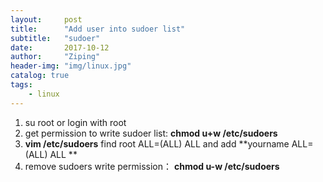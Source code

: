 ```yaml
---
layout:     post
title:      "Add user into sudoer list"
subtitle:   "sudoer"
date:       2017-10-12
author:     "Ziping"
header-img: "img/linux.jpg"
catalog: true
tags:
    - linux
---
```


1. su root or login with root
2. get permission to write sudoer list: **chmod u+w /etc/sudoers**
3. **vim /etc/sudoers** find root ALL=(ALL) ALL and add **yourname ALL=(ALL) ALL ** 
4. remove sudoers write permission： **chmod u-w /etc/sudoers**

